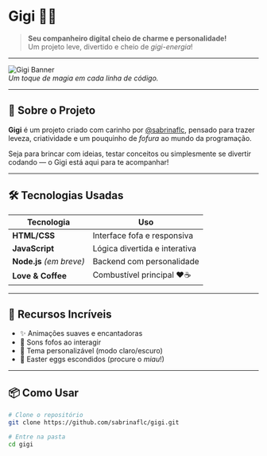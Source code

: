 # Gigi 🐾✨

> **Seu companheiro digital cheio de charme e personalidade!**  
> Um projeto leve, divertido e cheio de *gigi-energia*!

---

![Gigi Banner](https://via.placeholder.com/800x200/FF69B4/FFFFFF?text=✨+Bem-vindo+ao+Gigi!+✨)  
*Um toque de magia em cada linha de código.*

---

## 🚀 Sobre o Projeto

**Gigi** é um projeto criado com carinho por [@sabrinaflc](https://github.com/sabrinaflc), pensado para trazer leveza, criatividade e um pouquinho de *fofura* ao mundo da programação.

Seja para brincar com ideias, testar conceitos ou simplesmente se divertir codando — o Gigi está aqui para te acompanhar!

---

## 🛠️ Tecnologias Usadas

| Tecnologia | Uso |
|----------|-----|
| **HTML/CSS** | Interface fofa e responsiva |
| **JavaScript** | Lógica divertida e interativa |
| **Node.js** *(em breve)* | Backend com personalidade |
| **Love & Coffee** | Combustível principal ❤️☕ |

---

## 🎨 Recursos Incríveis

- ✨ Animações suaves e encantadoras  
- 🎤 Sons fofos ao interagir  
- 🌈 Tema personalizável (modo claro/escuro)  
- 🐾 Easter eggs escondidos (procure o *miau*!)

---

## 📦 Como Usar

```bash
# Clone o repositório
git clone https://github.com/sabrinaflc/gigi.git

# Entre na pasta
cd gigi

